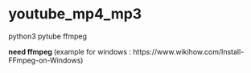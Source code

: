 # youtube_mp4_mp3
<p>python3 pytube ffmpeg</p>
<p><strong>need ffmpeg </strong>(example for windows : https://www.wikihow.com/Install-FFmpeg-on-Windows) </p>
